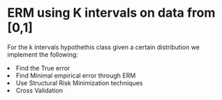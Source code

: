 <h1> ERM using K intervals on data from [0,1] </h1>
<p>For the k intervals hypothethis class given a certain distribution we implement the following:</p>
<li>Find the True error</li>
<li>Find Minimal empirical error through ERM</li>
<li>Use Structural Risk Minimization techniques</li>
<li>Cross Validation</li>
 
